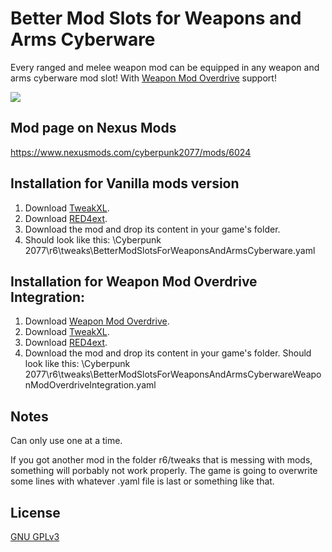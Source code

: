 # Better Mod Slots for Weapons and Arms Cyberware

Every ranged and melee weapon mod can be equipped in any weapon and arms cyberware mod slot! With [Weapon Mod Overdrive](https://www.nexusmods.com/cyberpunk2077/mods/1714) support! 

![](https://staticdelivery.nexusmods.com/mods/3333/images/6024/6024-1666363736-25981474.jpeg)

## Mod page on Nexus Mods

https://www.nexusmods.com/cyberpunk2077/mods/6024

## Installation for Vanilla mods version

1. Download [TweakXL](https://www.nexusmods.com/cyberpunk2077/mods/4197).
2. Download [RED4ext](https://www.nexusmods.com/cyberpunk2077/mods/2380).
3. Download the mod and drop its content in your game's folder. 
4. Should look like this: 
\Cyberpunk 2077\r6\tweaks\BetterModSlotsForWeaponsAndArmsCyberware.yaml

## Installation for Weapon Mod Overdrive Integration:

1. Download [Weapon Mod Overdrive](https://www.nexusmods.com/cyberpunk2077/mods/1714).
2. Download [TweakXL](https://www.nexusmods.com/cyberpunk2077/mods/4197).
3. Download [RED4ext](https://www.nexusmods.com/cyberpunk2077/mods/2380).
4. Download the mod and drop its content in your game's folder. Should look like this: 
\Cyberpunk 2077\r6\tweaks\BetterModSlotsForWeaponsAndArmsCyberwareWeaponModOverdriveIntegration.yaml

## Notes

Can only use one at a time.

If you got another mod in the folder r6/tweaks that is messing with mods, something will porbably not work properly. The game is going to overwrite some lines with whatever .yaml file is last or something like that.

## License

[GNU GPLv3](https://choosealicense.com/licenses/gpl-3.0/)
